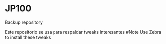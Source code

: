 # JP100
Backup repository

Este repositorio se usa para respaldar tweaks interesantes
#Note
Use Zebra to install these tweaks
